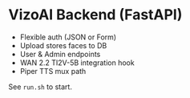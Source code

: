 # VizoAI Backend (FastAPI)
- Flexible auth (JSON or Form)
- Upload stores faces to DB
- User & Admin endpoints
- WAN 2.2 TI2V-5B integration hook
- Piper TTS mux path

See `run.sh` to start.
